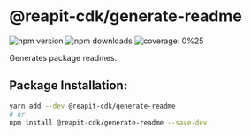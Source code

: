 # @reapit-cdk/generate-readme


![npm version](https://img.shields.io/npm/v/@reapit-cdk/generate-readme) ![npm downloads](https://img.shields.io/npm/dm/@reapit-cdk/generate-readme) ![coverage: 0%25](https://img.shields.io/badge/coverage-0%25-red)

Generates package readmes.

## Package Installation:

```sh
yarn add --dev @reapit-cdk/generate-readme
# or
npm install @reapit-cdk/generate-readme --save-dev
```